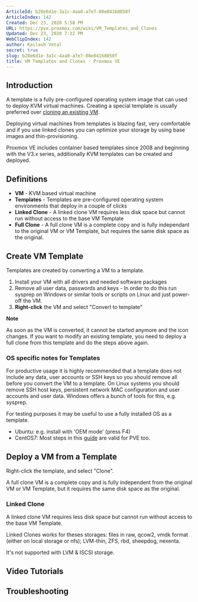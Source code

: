 ```yaml
---
ArticleId: b28e6d1e-3a1c-4aa0-a7e7-08e04168050f
ArticleIndex: 142
Created: Dec 23, 2020 5:58 PM
URL: https://pve.proxmox.com/wiki/VM_Templates_and_Clones
Updated: Dec 23, 2020 7:32 PM
WebClipIndex: 142
author: Kailash Vetal
secret: true
slug: b28e6d1e-3a1c-4aa0-a7e7-08e04168050f
title: VM Templates and Clones - Proxmox VE
---
```

## Introduction

A template is a fully pre-configured operating system image that can used to deploy KVM virtual machines. Creating a special template is usually preferred over [cloning an existing VM](https://pve.proxmox.com/wiki/Duplicate_Virtual_Machines).

Deploying virtual machines from templates is blazing fast, very comfortable and if you use linked clones you can optimize your storage by using base images and thin-provisioning.

Proxmox VE includes container based templates since 2008 and beginning with the V3.x series, additionally KVM templates can be created and deployed.

## Definitions

- **VM** - KVM based virtual machine
- **Templates** - Templates are pre-configured operating system environments that deploy in a couple of clicks
- **Linked Clone** - A linked clone VM requires less disk space but cannot run without access to the base VM Template
- **Full Clone** - A full clone VM is a complete copy and is fully independant to the original VM or VM Template, but requires the same disk space as the original.

## Create VM Template

Templates are created by converting a VM to a template.

1. Install your VM with all drivers and needed software packages
2. Remove all user data, passwords and keys - In order to do this run sysprep on Windows or similar tools or scripts on Linux and just power-off the VM.
3. **Right-click** the VM and select "Convert to template"

**Note**

As soon as the VM is converted, it cannot be started anymore and the icon changes. If you want to modify an existing template, you need to deploy a full clone from this template and do the steps above again.

### OS specific notes for Templates

For productive usage it is highly recommended that a template does not include any data, user accounts or SSH keys so you should remove all before you convert the VM to a template. On Linux systems you should remove SSH host keys, persistent network MAC configuration and user accounts and user data. Windows offers a bunch of tools for this, e.g. sysprep.

For testing purposes it may be useful to use a fully installed OS as a template.

- Ubuntu: e.g. install with 'OEM mode' (press F4)
- CentOS7: Most steps in this [guide](https://github.com/rharmonson/richtech/wiki/CentOS-7-1511-Minimal-oVirt-Template) are valid for PVE too.

## Deploy a VM from a Template

Right-click the template, and select "Clone".

A full clone VM is a complete copy and is fully independent from the original VM or VM Template, but it requires the same disk space as the original.

### Linked Clone

A linked clone VM requires less disk space but cannot run without access to the base VM Template.

Linked Clones works for theses storages: files in raw, qcow2, vmdk format (either on local storage or nfs); LVM-thin, ZFS, rbd, sheepdog, nexenta.

It's not supported with LVM & ISCSI storage.

## Video Tutorials

## Troubleshooting
